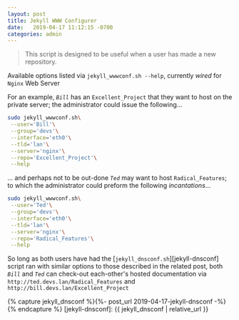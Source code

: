 ```yaml
---
layout: post
title: Jekyll WWW Configurer
date:   2019-04-17 11:12:15 -0700
categories: admin
---
```


> This script is designed to be useful when a user has made a new repository.


Available options listed via `jekyll_wwwconf.sh --help`, currently _wired_ for `Nginx` Web Server


For an example, _`Bill`_ has an `Excellent_Project` that they want to host on the private server; the administrator could issue the following...


```bash
sudo jekyll_wwwconf.sh\
 --user='Bill'\
 --group='devs'\
 --interface='eth0'\
 --tld='lan'\
 --server='nginx'\
 --repo='Excellent_Project'\
 --help
```


... and perhaps not to be out-done _`Ted`_ may want to host `Radical_Features`; to which the administrator could preform the following _incantations_...


```bash
sudo jekyll_wwwconf.sh\
 --user='Ted'\
 --group='devs'\
 --interface='eth0'\
 --tld='lan'\
 --server='nginx'\
 --repo='Radical_Features'\
 --help
```


So long as both users have had the [`jekyll_dnsconf.sh`][jekyll-dnsconf] script ran with similar options to those described in the related post, both _`Bill`_ and _`Ted`_ can check-out each-other's hosted documentation via `http://ted.devs.lan/Radical_Features` and `http://bill.devs.lan/Excellent_Project`


{% capture jekyll_dnsconf %}{%- post_url 2019-04-17-jekyll-dnsconf -%}{% endcapture %}
[jekyll-dnsconf]: {{ jekyll_dnsconf | relative_url }}
